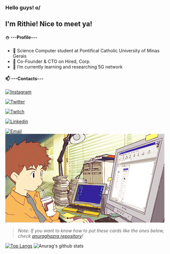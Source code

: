 ### Hello guys! o/
## I'm Rithie! Nice to meet ya!

#### :snowman: ---Profile---
- :book: Science Computer student at Pontifical Catholic University of Minas Gerais
- 🔭 Co-Founder & CTO on Hired, Corp.
- 🌱 I’m currently learning and researching 5G network

#### 📫 ---Contacts---

[![Instagram](https://img.shields.io/badge/Instagram-@rithienatan-FF8C00?logo=instagram&logoColor=white)](https://www.instagram.com/rithienatan/)

[![Twitter](https://img.shields.io/badge/Twitter-@RithieNatan-blue?logo=twitter&logoColor=white)](https://twitter.com/RithieNatan)

[![Twitch](https://img.shields.io/badge/Twitch-T4ichisan-A020F0?logo=twitch&logoColor=white)](https://www.twitch.tv/t4ichisan)

[![Linkedin](https://img.shields.io/badge/Linkedin-@rithienatan-00BFFF?logo=linkedin&logoColor=white)](https://www.linkedin.com/in/rithie-natan-470181b0/)

[![Email](https://img.shields.io/badge/Email-rithienatan@gmail.com-FF0000?logo=gmail&logoColor=white)](rithienatan@gmail.com)
![](gif_digimon.gif)

> _Note: If you want to know how to put these cards like the ones below, check [anuraghazra repository](https://github.com/anuraghazra/github-readme-stats)!_

[![Top Langs](https://github-readme-stats.vercel.app/api/top-langs/?username=rithienatan&langs_count=5&theme=tokyonight)](https://github.com/anuraghazra/github-readme-stats)
![Anurag's github stats](https://github-readme-stats.vercel.app/api?username=rithienatan&show_icons=true&theme=tokyonight)

<!--
**rithienatan/rithienatan** is a ✨ _special_ ✨ repository because its `README.md` (this file) appears on your GitHub profile.

Here are some ideas to get you started:

- 🔭 I’m currently working on Hired, Corp. as Co-Founder & CTO
- 🌱 I’m currently learning ...
- 👯 I’m looking to collaborate on ...
- 🤔 I’m looking for help with ...
- 💬 Ask me about ...
- 📫 How to reach me: ...
- 😄 Pronouns: ...
- ⚡ Fun fact: ...
-->
